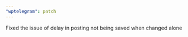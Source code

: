 ```yaml
---
"wptelegram": patch
---
```


Fixed the issue of delay in posting not being saved when changed alone
